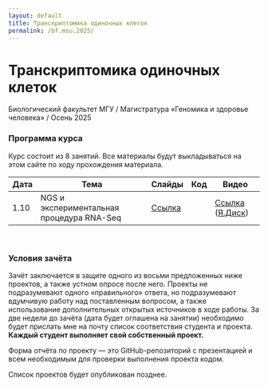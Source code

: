 ```yaml
---
layout: default
title: Транскриптомика одиночных клеток
permalink: /bf.msu.2025/
---
```

# **Транскриптомика одиночных клеток**
Биологический факультет МГУ / Магистратура «Геномика и здоровье человека» / Осень 2025

### Программа курса
Курс состоит из 8 занятий. Все материалы будут выкладываться на этом сайте по ходу прохождения материала.

|Дата|Тема|Слайды|Код|Видео|
|-|-|-|-|-|
|1.10|NGS и экспериментальная процедура RNA-Seq|[Ссылка](https://docs.google.com/presentation/d/1UPh9bUA_r04pv7ZuSkDO_TAiTqY3MKxoEGRRqNtp2GY/edit?usp=sharing)||[Ссылка](https://youtu.be/c7wVEOzMSRk) ([Я.Диск](https://disk.360.yandex.com/i/bVjQkKNlGdesaQ))|

<br>

### Условия зачёта
Зачёт заключается в защите одного из восьми предложенных ниже проектов, а также устном опросе после него.
Проекты не подразумевают одного «правильного» ответа, но подразумевают вдумчивую работу над поставленным вопросом,
а также использование дополнительных открытых источников в ходе работы. За две недели до зачёта (дата будет оглашена на занятии)
необходимо будет прислать мне на почту список соответствия студента и проекта. **Каждый студент выполняет свой собственный проект.**

Форма отчёта по проекту — это GitHub-репозиторий с презентацией и всем необходимым для проверки выполнения проекта кодом.

Список проектов будет опубликован позднее.
